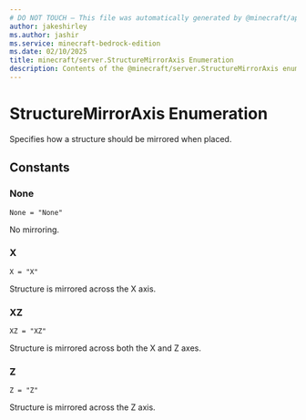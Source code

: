 ```yaml
---
# DO NOT TOUCH — This file was automatically generated by @minecraft/api-docs-generator, to report problems file an issue at https://github.com/Mojang/minecraft-scripting-libraries
author: jakeshirley
ms.author: jashir
ms.service: minecraft-bedrock-edition
ms.date: 02/10/2025
title: minecraft/server.StructureMirrorAxis Enumeration
description: Contents of the @minecraft/server.StructureMirrorAxis enumeration.
---
```

# StructureMirrorAxis Enumeration

Specifies how a structure should be mirrored when placed.

## Constants
### **None**
`None = "None"`

No mirroring.
### **X**
`X = "X"`

Structure is mirrored across the X axis.
### **XZ**
`XZ = "XZ"`

Structure is mirrored across both the X and Z axes.
### **Z**
`Z = "Z"`

Structure is mirrored across the Z axis.
